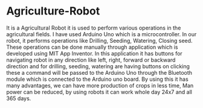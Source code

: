 # Agriculture-Robot
It is a Agricultural Robot it is used to perform various operations in the agricultural fields. I have used Arduino Uno which is a microcontroller. In our robot, it performs operations like Drilling, Seeding, Watering, Closing seed. These operations can be done manually through application which is developed using MIT App Inventor. In this application it has buttons for navigating robot in any direction like left, right, forward or backward direction and for drilling, seeding, watering are having buttons on clicking these a command will be passed to the Arduino Uno through the Bluetooth module which is connected to the Arduino uno board. By using this it has many advantages, we can have more production of crops in less time, Man power can be reduced, by using robots it can work whole day 24x7 and all 365 days.
